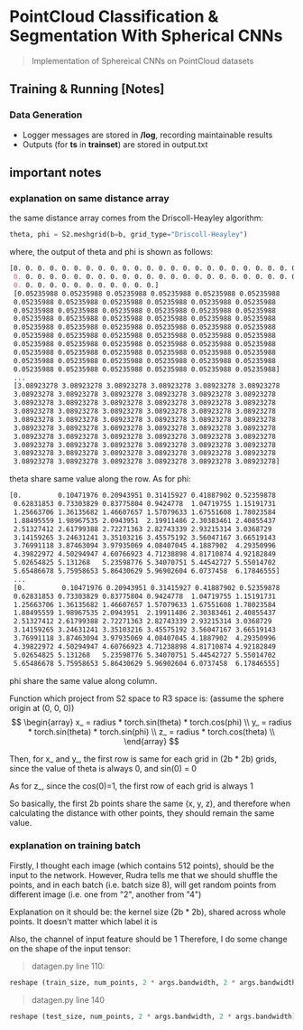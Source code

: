 # PointCloud Classification & Segmentation With Spherical CNNs
> Implementation of Sphereical CNNs on PointCloud datasets

## Training & Running [Notes]
### Data Generation
* Logger messages are stored in **/log**, recording maintainable results
* Outputs (for **ts** in **trainset**) are stored in output.txt

## important notes
### explanation on same distance array
the same distance array comes from the Driscoll-Heayley algorithm: 
```python
theta, phi = S2.meshgrid(b=b, grid_type="Driscoll-Heayley")
```
where, the output of theta and phi is shown as follows:
```markdown
[0. 0. 0. 0. 0. 0. 0. 0. 0. 0. 0. 0. 0. 0. 0. 0. 0. 0. 0. 0. 0. 0. 0. 0.
 0. 0. 0. 0. 0. 0. 0. 0. 0. 0. 0. 0. 0. 0. 0. 0. 0. 0. 0. 0. 0. 0. 0. 0.
 0. 0. 0. 0. 0. 0. 0. 0. 0. 0. 0. 0.]
 [0.05235988 0.05235988 0.05235988 0.05235988 0.05235988 0.05235988
 0.05235988 0.05235988 0.05235988 0.05235988 0.05235988 0.05235988
 0.05235988 0.05235988 0.05235988 0.05235988 0.05235988 0.05235988
 0.05235988 0.05235988 0.05235988 0.05235988 0.05235988 0.05235988
 0.05235988 0.05235988 0.05235988 0.05235988 0.05235988 0.05235988
 0.05235988 0.05235988 0.05235988 0.05235988 0.05235988 0.05235988
 0.05235988 0.05235988 0.05235988 0.05235988 0.05235988 0.05235988
 0.05235988 0.05235988 0.05235988 0.05235988 0.05235988 0.05235988
 0.05235988 0.05235988 0.05235988 0.05235988 0.05235988 0.05235988
 0.05235988 0.05235988 0.05235988 0.05235988 0.05235988 0.05235988]
 ...
 [3.08923278 3.08923278 3.08923278 3.08923278 3.08923278 3.08923278
 3.08923278 3.08923278 3.08923278 3.08923278 3.08923278 3.08923278
 3.08923278 3.08923278 3.08923278 3.08923278 3.08923278 3.08923278
 3.08923278 3.08923278 3.08923278 3.08923278 3.08923278 3.08923278
 3.08923278 3.08923278 3.08923278 3.08923278 3.08923278 3.08923278
 3.08923278 3.08923278 3.08923278 3.08923278 3.08923278 3.08923278
 3.08923278 3.08923278 3.08923278 3.08923278 3.08923278 3.08923278
 3.08923278 3.08923278 3.08923278 3.08923278 3.08923278 3.08923278
 3.08923278 3.08923278 3.08923278 3.08923278 3.08923278 3.08923278
 3.08923278 3.08923278 3.08923278 3.08923278 3.08923278 3.08923278]
```
theta share same value along the row.
As for phi:
```markdown
[0.         0.10471976 0.20943951 0.31415927 0.41887902 0.52359878
 0.62831853 0.73303829 0.83775804 0.9424778  1.04719755 1.15191731
 1.25663706 1.36135682 1.46607657 1.57079633 1.67551608 1.78023584
 1.88495559 1.98967535 2.0943951  2.19911486 2.30383461 2.40855437
 2.51327412 2.61799388 2.72271363 2.82743339 2.93215314 3.0368729
 3.14159265 3.24631241 3.35103216 3.45575192 3.56047167 3.66519143
 3.76991118 3.87463094 3.97935069 4.08407045 4.1887902  4.29350996
 4.39822972 4.50294947 4.60766923 4.71238898 4.81710874 4.92182849
 5.02654825 5.131268   5.23598776 5.34070751 5.44542727 5.55014702
 5.65486678 5.75958653 5.86430629 5.96902604 6.0737458  6.17846555]
 ...
 [0.         0.10471976 0.20943951 0.31415927 0.41887902 0.52359878
 0.62831853 0.73303829 0.83775804 0.9424778  1.04719755 1.15191731
 1.25663706 1.36135682 1.46607657 1.57079633 1.67551608 1.78023584
 1.88495559 1.98967535 2.0943951  2.19911486 2.30383461 2.40855437
 2.51327412 2.61799388 2.72271363 2.82743339 2.93215314 3.0368729
 3.14159265 3.24631241 3.35103216 3.45575192 3.56047167 3.66519143
 3.76991118 3.87463094 3.97935069 4.08407045 4.1887902  4.29350996
 4.39822972 4.50294947 4.60766923 4.71238898 4.81710874 4.92182849
 5.02654825 5.131268   5.23598776 5.34070751 5.44542727 5.55014702
 5.65486678 5.75958653 5.86430629 5.96902604 6.0737458  6.17846555]
```
phi share the same value along column.

Function which project from S2 space to R3 space is: (assume the sphere origin at (0, 0, 0))
$$
\begin{array}
x_ = radius * torch.sin(theta) * torch.cos(phi) \\
y_ = radius * torch.sin(theta) * torch.sin(phi) \\
z_ = radius * torch.cos(theta) \\
\end{array}
$$

Then, for x_ and y_, the first row is same for each grid in (2b * 2b) grids, since the value of theta is always 0,
and sin(0) = 0

As for z_, since the cos(0)=1, the first row of each grid is always 1

So basically, the first 2b points share the same (x, y, z), and therefore when calculating the distance with other points,
they should remain the same value.

### explanation on training batch
Firstly, I thought each image (which contains 512 points), should be the input to the network.
 However, Rudra tells me that we should shuffle the points, and in each batch (i.e. batch size 8),
 will get random points from different image (i.e. one from "2", another from "4")
 
 Explanation on it should be: the kernel size (2b * 2b), shared across whole points. It doesn't matter which label it is
 
 Also, the channel of input feature should be 1
 Therefore, I do some change on the shape of the input tensor:
 > datagen.py line 110: 
 
 ```python
reshape (train_size, num_points, 2 * args.bandwidth, 2 * args.bandwidth) --> (train_size * num_points, 1, 2 * args.bandwidth, 2 * args.bandwidth)
```
 > datagen.py line 140
 ```python
reshape (test_size, num_points, 2 * args.bandwidth, 2 * args.bandwidth) --> (test_size * num_points, 1, 2 * args.bandwidth, 2 * args.bandwidth)
```